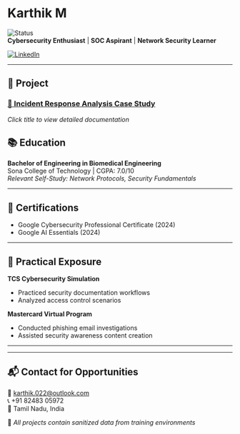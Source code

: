 # Karthik M  
![Status](https://img.shields.io/badge/Status-Seeking_Entry_Level_Roles-important)  
**Cybersecurity Enthusiast** | **SOC Aspirant** | **Network Security Learner**  

[![LinkedIn](https://img.shields.io/badge/LinkedIn-Connect-blue?logo=linkedin)](www.linkedin.com/in/karthik-m-7370b7286)

---

## 🚀 Project  
### [📑 Incident Response Analysis Case Study](https://github.com/KarthikM-Cyber/Cyber_1)  
*Click title to view detailed documentation*  

## 📚 Education  
**Bachelor of Engineering in Biomedical Engineering**  
Sona College of Technology | CGPA: 7.0/10  
*Relevant Self-Study: Network Protocols, Security Fundamentals*

---

## 📜 Certifications  
- Google Cybersecurity Professional Certificate (2024)  
- Google AI Essentials (2024)  

---

## 💼 Practical Exposure  
**TCS Cybersecurity Simulation**  
- Practiced security documentation workflows  
- Analyzed access control scenarios  

**Mastercard Virtual Program**  
- Conducted phishing email investigations  
- Assisted security awareness content creation  

---



---

## 📬 Contact for Opportunities  
📧 [karthik.022@outlook.com](mailto:karthik.022@outlook.com)  
📞 +91 82483 05972  
📍 Tamil Nadu, India  

🔐 *All projects contain sanitized data from training environments*

